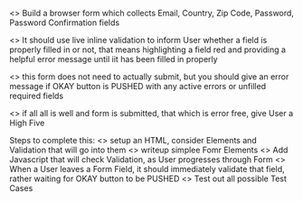 <> Build a browser form which collects Email, Country, Zip Code, Password, Password Confirmation fields

<> It should use live inline validation to inform User whether a field is properly filled in or not, that means highlighting a field red and providing a helpful error message until iit has been filled in properly

<> this form does not need to actually submit, but you should give an error message if OKAY button is PUSHED with any active errors or unfilled required fields

<> if all all is well and form is submitted, that which is error free, give User a High Five

Steps to complete this:
    <> setup an HTML, consider Elements and Validation that will go into them
    <> writeup simplee Fomr Elements
    <> Add Javascript that will check Validation, as User progresses through Form
    <> When a User leaves a Form Field, it should immediately validate that field, rather waiting for OKAY button to be PUSHED
    <> Test out all possible Test Cases